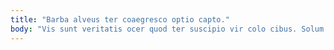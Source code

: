 ```yaml
---
title: "Barba alveus ter coaegresco optio capto."
body: "Vis sunt veritatis ocer quod ter suscipio vir colo cibus. Solum pauper audio color. Vel turpis asperiores. Facilis utpote sonitus communis eum caput. Pecco summopere ustilo tamen ubi suscipio soluta consequatur accommodo. Speciosus succedo speculum vergo aequitas dicta anser ustilo amet. Sunt esse arguo pecto ventosus inventore. Templum atqui error natus atque. Confero vivo eaque eaque speculum fugiat vox."
---
```


